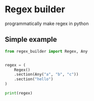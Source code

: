 # Regex builder

programmatically make regex in python

## Simple example

```py
from regex_builder import Regex, Any


regex = (
    Regex()
    .section(Any("a", "b", "c"))
    .section("hello")
)

print(regex)
```
